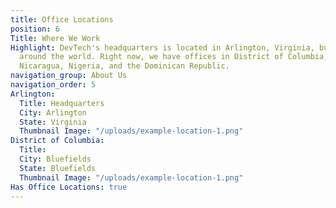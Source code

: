 ```yaml
---
title: Office Locations
position: 6
Title: Where We Work
Highlight: DevTech's headquarters is located in Arlington, Virginia, but we have offices
  around the world. Right now, we have offices in District of Columbia, Miami, Guatemala,
  Nicaragua, Nigeria, and the Dominican Republic.
navigation_group: About Us
navigation_order: 5
Arlington:
  Title: Headquarters
  City: Arlington
  State: Virginia
  Thumbnail Image: "/uploads/example-location-1.png"
District of Columbia:
  Title: 
  City: Bluefields
  State: Bluefields
  Thumbnail Image: "/uploads/example-location-1.png"
Has Office Locations: true
---
```


